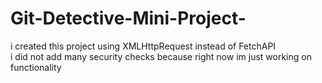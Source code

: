 # Git-Detective-Mini-Project-

i created this project using XMLHttpRequest instead of FetchAPI  
i did not add many security checks because right now im just working on functionality
